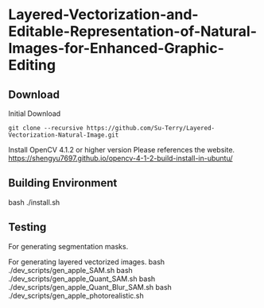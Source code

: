 # Layered-Vectorization-and-Editable-Representation-of-Natural-Images-for-Enhanced-Graphic-Editing

## Download
Initial Download
```
git clone --recursive https://github.com/Su-Terry/Layered-Vectorization-Natural-Image.git
```

Install OpenCV 4.1.2 or higher version
Please references the website. https://shengyu7697.github.io/opencv-4-1-2-build-install-in-ubuntu/

## Building Environment
bash ./install.sh

## Testing
For generating segmentation masks.


For generating layered vectorized images.
bash ./dev_scripts/gen_apple_SAM.sh
bash ./dev_scripts/gen_apple_Quant_SAM.sh
bash ./dev_scripts/gen_apple_Quant_Blur_SAM.sh
bash ./dev_scripts/gen_apple_photorealistic.sh
